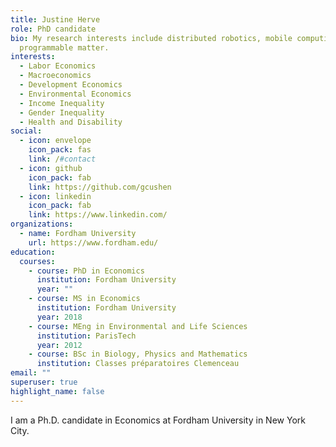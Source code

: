 ```yaml
---
title: Justine Herve
role: PhD candidate
bio: My research interests include distributed robotics, mobile computing and
  programmable matter.
interests:
  - Labor Economics
  - Macroeconomics
  - Development Economics
  - Environmental Economics
  - Income Inequality
  - Gender Inequality
  - Health and Disability
social:
  - icon: envelope
    icon_pack: fas
    link: /#contact
  - icon: github
    icon_pack: fab
    link: https://github.com/gcushen
  - icon: linkedin
    icon_pack: fab
    link: https://www.linkedin.com/
organizations:
  - name: Fordham University
    url: https://www.fordham.edu/
education:
  courses:
    - course: PhD in Economics
      institution: Fordham University
      year: ""
    - course: MS in Economics
      institution: Fordham University
      year: 2018
    - course: MEng in Environmental and Life Sciences
      institution: ParisTech
      year: 2012
    - course: BSc in Biology, Physics and Mathematics
      institution: Classes préparatoires Clemenceau
email: ""
superuser: true
highlight_name: false
---
```

<!--StartFragment-->

I am a Ph.D. candidate in Economics at Fordham University in New York City.

<!--EndFragment-->

[comment]: <> ({{< icon name="download" pack="fas" >}} Download my {{< staticref "uploads/resume.pdf" "newtab" >}}CV{{< /staticref >}}.)
